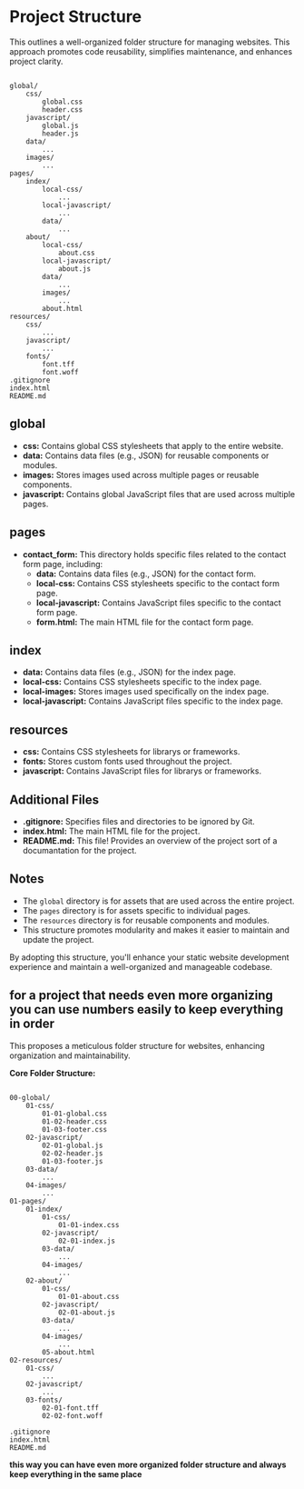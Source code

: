 # **Project Structure**

This outlines a well-organized folder structure for managing websites. This approach promotes code reusability, simplifies maintenance, and enhances project clarity.

```

global/
    css/
        global.css
        header.css
    javascript/
        global.js
        header.js
    data/
        ...
    images/
        ...
pages/
    index/
        local-css/
            ...
        local-javascript/
            ...
        data/
            ...
    about/
        local-css/
            about.css
        local-javascript/
            about.js
        data/
            ...
        images/
            ...
        about.html
resources/
    css/
        ...
    javascript/
        ...
    fonts/
        font.tff
        font.woff
.gitignore
index.html
README.md

```

## **global**

* **css:** Contains global CSS stylesheets that apply to the entire website.
* **data:** Contains data files (e.g., JSON) for reusable components or modules.
* **images:** Stores images used across multiple pages or reusable components.
* **javascript:** Contains global JavaScript files that are used across multiple pages.

## **pages**

* **contact_form:** This directory holds specific files related to the contact form page, including:
  * **data:** Contains data files (e.g., JSON) for the contact form.
  * **local-css:** Contains CSS stylesheets specific to the contact form page.
  * **local-javascript:** Contains JavaScript files specific to the contact form page.
  * **form.html:** The main HTML file for the contact form page.

## **index**

* **data:** Contains data files (e.g., JSON) for the index page.
* **local-css:** Contains CSS stylesheets specific to the index page.
* **local-images:** Stores images used specifically on the index page.
* **local-javascript:** Contains JavaScript files specific to the index page.

## **resources**

* **css:** Contains CSS stylesheets for librarys or frameworks.
* **fonts:** Stores custom fonts used throughout the project.
* **javascript:** Contains JavaScript files for librarys or frameworks.

## **Additional Files**

* **.gitignore:** Specifies files and directories to be ignored by Git.
* **index.html:** The main HTML file for the project.
* **README.md:** This file! Provides an overview of the project sort of a documantation for the project.

## **Notes**

* The `global` directory is for assets that are used across the entire project.
* The `pages` directory is for assets specific to individual pages.
* The `resources` directory is for reusable components and modules.
* This structure promotes modularity and makes it easier to maintain and update the project.

By adopting this structure, you'll enhance your static website development experience and maintain a well-organized and manageable codebase.

## **for a project that needs even more organizing you can use numbers easily to keep everything in order**

This proposes a meticulous folder structure for websites, enhancing organization and maintainability.

**Core Folder Structure:**

```

00-global/
    01-css/
        01-01-global.css
        01-02-header.css
        01-03-footer.css
    02-javascript/
        02-01-global.js
        02-02-header.js
        01-03-footer.js
    03-data/
        ...
    04-images/
        ...
01-pages/
    01-index/
        01-css/
            01-01-index.css
        02-javascript/
            02-01-index.js
        03-data/
            ...
        04-images/
            ...
    02-about/
        01-css/
            01-01-about.css
        02-javascript/
            02-01-about.js
        03-data/
            ...
        04-images/
            ...
        05-about.html
02-resources/
    01-css/
        ...
    02-javascript/
        ...
    03-fonts/
        02-01-font.tff
        02-02-font.woff

.gitignore
index.html
README.md

```

**this way you can have even more organized folder structure and always keep everything in the same place**
